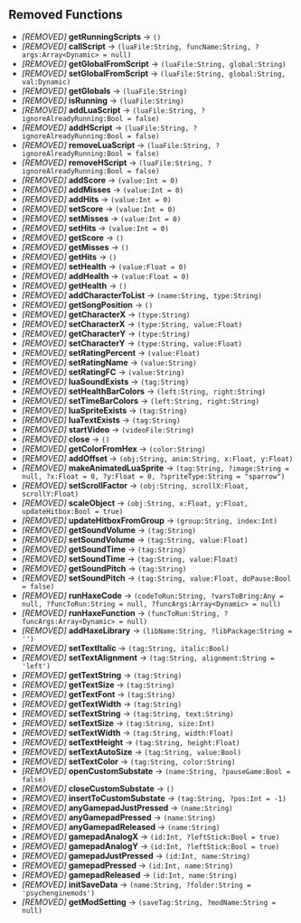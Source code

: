 ## Removed Functions

- *[REMOVED]* **getRunningScripts** -> `()`
- *[REMOVED]* **callScript** -> `(luaFile:String, funcName:String, ?args:Array<Dynamic> = null)`
- *[REMOVED]* **getGlobalFromScript** -> `(luaFile:String, global:String)`
- *[REMOVED]* **setGlobalFromScript** -> `(luaFile:String, global:String, val:Dynamic)`
- *[REMOVED]* **getGlobals** -> `(luaFile:String)`
- *[REMOVED]* **isRunning** -> `(luaFile:String)`
- *[REMOVED]* **addLuaScript** -> `(luaFile:String, ?ignoreAlreadyRunning:Bool = false)`
- *[REMOVED]* **addHScript** -> `(luaFile:String, ?ignoreAlreadyRunning:Bool = false)`
- *[REMOVED]* **removeLuaScript** -> `(luaFile:String, ?ignoreAlreadyRunning:Bool = false)`
- *[REMOVED]* **removeHScript** -> `(luaFile:String, ?ignoreAlreadyRunning:Bool = false)`
- *[REMOVED]* **addScore** -> `(value:Int = 0)`
- *[REMOVED]* **addMisses** -> `(value:Int = 0)`
- *[REMOVED]* **addHits** -> `(value:Int = 0)`
- *[REMOVED]* **setScore** -> `(value:Int = 0)`
- *[REMOVED]* **setMisses** -> `(value:Int = 0)`
- *[REMOVED]* **setHits** -> `(value:Int = 0)`
- *[REMOVED]* **getScore** -> `()`
- *[REMOVED]* **getMisses** -> `()`
- *[REMOVED]* **getHits** -> `()`
- *[REMOVED]* **setHealth** -> `(value:Float = 0)`
- *[REMOVED]* **addHealth** -> `(value:Float = 0)`
- *[REMOVED]* **getHealth** -> `()`
- *[REMOVED]* **addCharacterToList** -> `(name:String, type:String)`
- *[REMOVED]* **getSongPosition** -> `()`
- *[REMOVED]* **getCharacterX** -> `(type:String)`
- *[REMOVED]* **setCharacterX** -> `(type:String, value:Float)`
- *[REMOVED]* **getCharacterY** -> `(type:String)`
- *[REMOVED]* **setCharacterY** -> `(type:String, value:Float)`
- *[REMOVED]* **setRatingPercent** -> `(value:Float)`
- *[REMOVED]* **setRatingName** -> `(value:String)`
- *[REMOVED]* **setRatingFC** -> `(value:String)`
- *[REMOVED]* **luaSoundExists** -> `(tag:String)`
- *[REMOVED]* **setHealthBarColors** -> `(left:String, right:String)`
- *[REMOVED]* **setTimeBarColors** -> `(left:String, right:String)`
- *[REMOVED]* **luaSpriteExists** -> `(tag:String)`
- *[REMOVED]* **luaTextExists** -> `(tag:String)`
- *[REMOVED]* **startVideo** -> `(videoFile:String)`
- *[REMOVED]* **close** -> `()`
- *[REMOVED]* **getColorFromHex** -> `(color:String)`
- *[REMOVED]* **addOffset** -> `(obj:String, anim:String, x:Float, y:Float)`
- *[REMOVED]* **makeAnimatedLuaSprite** -> `(tag:String, ?image:String = null, ?x:Float = 0, ?y:Float = 0, ?spriteType:String = "sparrow")`
- *[REMOVED]* **setScrollFactor** -> `(obj:String, scrollX:Float, scrollY:Float)`
- *[REMOVED]* **scaleObject** -> `(obj:String, x:Float, y:Float, updateHitbox:Bool = true)`
- *[REMOVED]* **updateHitboxFromGroup** -> `(group:String, index:Int)`
- *[REMOVED]* **getSoundVolume** -> `(tag:String)`
- *[REMOVED]* **setSoundVolume** -> `(tag:String, value:Float)`
- *[REMOVED]* **getSoundTime** -> `(tag:String)`
- *[REMOVED]* **setSoundTime** -> `(tag:String, value:Float)`
- *[REMOVED]* **getSoundPitch** -> `(tag:String)`
- *[REMOVED]* **setSoundPitch** -> `(tag:String, value:Float, doPause:Bool = false)`
- *[REMOVED]* **runHaxeCode** -> `(codeToRun:String, ?varsToBring:Any = null, ?funcToRun:String = null, ?funcArgs:Array<Dynamic> = null)`
- *[REMOVED]* **runHaxeFunction** -> `(funcToRun:String, ?funcArgs:Array<Dynamic> = null)`
- *[REMOVED]* **addHaxeLibrary** -> `(libName:String, ?libPackage:String = '')`
- *[REMOVED]* **setTextItalic** -> `(tag:String, italic:Bool)`
- *[REMOVED]* **setTextAlignment** -> `(tag:String, alignment:String = 'left')`
- *[REMOVED]* **getTextString** -> `(tag:String)`
- *[REMOVED]* **getTextSize** -> `(tag:String)`
- *[REMOVED]* **getTextFont** -> `(tag:String)`
- *[REMOVED]* **getTextWidth** -> `(tag:String)`
- *[REMOVED]* **setTextString** -> `(tag:String, text:String)`
- *[REMOVED]* **setTextSize** -> `(tag:String, size:Int)`
- *[REMOVED]* **setTextWidth** -> `(tag:String, width:Float)`
- *[REMOVED]* **setTextHeight** -> `(tag:String, height:Float)`
- *[REMOVED]* **setTextAutoSize** -> `(tag:String, value:Bool)`
- *[REMOVED]* **setTextColor** -> `(tag:String, color:String)`
- *[REMOVED]* **openCustomSubstate** -> `(name:String, ?pauseGame:Bool = false)`
- *[REMOVED]* **closeCustomSubstate** -> `()`
- *[REMOVED]* **insertToCustomSubstate** -> `(tag:String, ?pos:Int = -1)`
- *[REMOVED]* **anyGamepadJustPressed** -> `(name:String)`
- *[REMOVED]* **anyGamepadPressed** -> `(name:String)`
- *[REMOVED]* **anyGamepadReleased** -> `(name:String)`
- *[REMOVED]* **gamepadAnalogX** -> `(id:Int, ?leftStick:Bool = true)`
- *[REMOVED]* **gamepadAnalogY** -> `(id:Int, ?leftStick:Bool = true)`
- *[REMOVED]* **gamepadJustPressed** -> `(id:Int, name:String)`
- *[REMOVED]* **gamepadPressed** -> `(id:Int, name:String)`
- *[REMOVED]* **gamepadReleased** -> `(id:Int, name:String)`
- *[REMOVED]* **initSaveData** -> `(name:String, ?folder:String = 'psychenginemods')`
- *[REMOVED]* **getModSetting** -> `(saveTag:String, ?modName:String = null)`